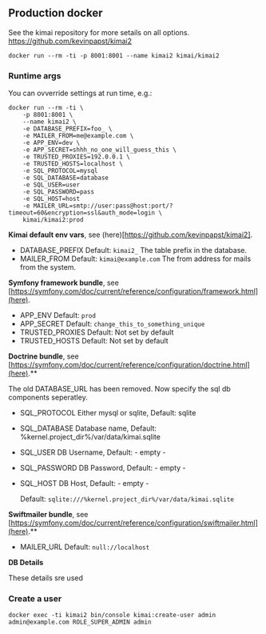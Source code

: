 ## Production docker

See the kimai repository for more setails on all options. https://github.com/kevinpapst/kimai2

    docker run --rm -ti -p 8001:8001 --name kimai2 kimai/kimai2

### Runtime args

You can ovverride settings at run time, e.g.:

    docker run --rm -ti \
        -p 8001:8001 \
        --name kimai2 \
        -e DATABASE_PREFIX=foo_ \
        -e MAILER_FROM=me@example.com \
        -e APP_ENV=dev \
        -e APP_SECRET=shhh_no_one_will_guess_this \
        -e TRUSTED_PROXIES=192.0.0.1 \
        -e TRUSTED_HOSTS=localhost \
        -e SQL_PROTOCOL=mysql
        -e SQL_DATABASE=database
        -e SQL_USER=user
        -e SQL_PASSWORD=pass
        -e SQL_HOST=host
        -e MAILER_URL=smtp://user:pass@host:port/?timeout=60&encryption=ssl&auth_mode=login \
        kimai/kimai2:prod

**Kimai default env vars**, see (here)[https://github.com/kevinpapst/kimai2].
 * DATABASE_PREFIX
   Default: ```kimai2_```
   The table prefix in the database.
 * MAILER_FROM
   Default: ```kimai@example.com```
   The from address for mails from the system.

**Symfony framework bundle**, see [https://symfony.com/doc/current/reference/configuration/framework.html](here).
 * APP_ENV
   Default: ```prod```
 * APP_SECRET
   Default: ```change_this_to_something_unique```
 * TRUSTED_PROXIES
   Default: Not set by default
 * TRUSTED_HOSTS
   Default: Not set by default

**Doctrine bundle**, see [https://symfony.com/doc/current/reference/configuration/doctrine.html](here).**

The old DATABASE_URL has been removed.  Now specify the sql db components seperatley.

 * SQL_PROTOCOL
   Either mysql or sqlite, Default: sqlite
 * SQL_DATABASE
   Database name, Default: %kernel.project_dir%/var/data/kimai.sqlite
 * SQL_USER
   DB Username, Default: - empty -
 * SQL_PASSWORD
   DB Password, Default: - empty -
 * SQL_HOST
   DB Host, Default: - empty -

   Default: ```sqlite:///%kernel.project_dir%/var/data/kimai.sqlite```

**Swiftmailer bundle**, see [https://symfony.com/doc/current/reference/configuration/swiftmailer.html](here).**
 * MAILER_URL
   Default: ```null://localhost```

**DB Details**

These details sre used 

### Create a user

    docker exec -ti kimai2 bin/console kimai:create-user admin admin@example.com ROLE_SUPER_ADMIN admin
